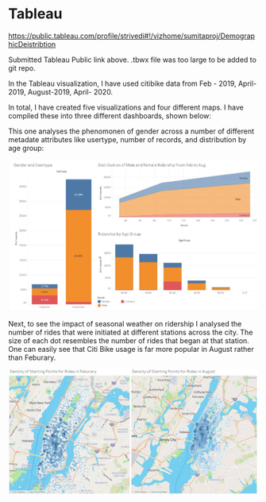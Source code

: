 # Tableau

https://public.tableau.com/profile/strivedi#!/vizhome/sumitaproj/DemographicDeistribtion

Submitted Tableau Public link above. 
.tbwx file was too large to be added to git repo.

In the Tableau visualization, I have used citibike data from Feb - 2019, April-2019, August-2019, April- 2020.

In total, I have created five visualizations and four different maps. I have compiled these into three different dashboards, shown below:

This one analyses the phenomonen of gender across a number of different metadate attributes like usertype, number of records, and distribution by age group:

![](Images/gender.JPG)

Next, to see the impact of seasonal weather on ridership I analysed the number of rides that were initiated at different stations across the city. The size of each dot resembles the number of rides that began at that station. One can easily see that Citi Bike usage is far more popular in August rather than Feburary. 

![](Images/season.JPG)
































